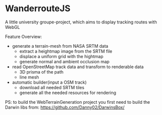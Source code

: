 WanderrouteJS
=============
A little university groupe-project, which aims to display tracking routes with WebGL

Feature Overview:
- generate a terrain-mesh from NASA SRTM data
  - extract a heightmap image from the SRTM file
  - displace a uniform grid with the hightmap
  - generate normal and ambient occlusion map
- read OpenStreetMap track data and transform to renderable data 
  - 3D prisma of the path
  - line mesh
- automatic builder(input a OSM track)
  - download all needed SRTM tiles
  - generate all the needed resources for rendering


PS:
to build the WebTerrainGeneration project you first need to build the Darwin libs from:
https://github.com/Danny02/DarwinsBox/